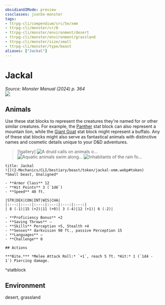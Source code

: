 ```yaml
---
obsidianUIMode: preview
cssclasses: json5e-monster
tags:
- ttrpg-cli/compendium/src/5e/xmm
- ttrpg-cli/monster/cr/0
- ttrpg-cli/monster/environment/desert
- ttrpg-cli/monster/environment/grassland
- ttrpg-cli/monster/size/small
- ttrpg-cli/monster/type/beast
aliases: ["Jackal"]
---
```

# Jackal
*Source: Monster Manual (2024) p. 364*  
![](2-Mechanics/CLI/bestiary/beast/img/jackal.webp#right)

## Animals

Use these stat blocks to represent the creatures they're named for or other similar creatures. For example, the [Panther](2-Mechanics/CLI/bestiary/beast/panther-xmm.md) stat block can also represent a mountain lion, while the [Giant Goat](2-Mechanics/CLI/bestiary/beast/giant-goat-xmm.md) stat block might represent a buffalo. Any of these stat blocks might also serve as fantastical animals with distinctive names and cosmetic details unique to your D&D adventures.

> [!gallery]
![A druid calls on animals o...](2-Mechanics/CLI/bestiary/beast/img/animals-hills-and-mountains.webp "A druid calls on animals of the hills and mountains to aid her cause")
![Aquatic animals swim along...](2-Mechanics/CLI/bestiary/beast/img/animals-aquatic.webp "Aquatic animals swim alongside a druid exploring the sea")
![Inhabitants of the rain fo...](2-Mechanics/CLI/bestiary/beast/img/animals-rainforest.webp "Inhabitants of the rain forest answer a druid's summons")

```ad-statblock
title: Jackal
![](2-Mechanics/CLI/bestiary/beast/token/jackal-xmm.webp#token)
*Small beast, Unaligned*

- **Armor Class** 12 
- **Hit Points** 3 (`1d6`) 
- **Speed** 40 ft.

|STR|DEX|CON|INT|WIS|CHA|
|:---:|:---:|:---:|:---:|:---:|:---:|
| 8 (-1)|15 (+2)|11 (+0)| 3 (-4)|12 (+1)| 6 (-2)|

- **Proficiency Bonus** +2
- **Saving Throws** ⏤
- **Skills** Perception +5, Stealth +4
- **Senses** darkvision 90 ft., passive Perception 15
- **Languages** —
- **Challenge** 0

## Actions

***Bite.*** *Melee Attack Roll:* `+1`, reach 5 ft. *Hit:* 1 (`1d4 - 1`) Piercing damage.
```
^statblock

## Environment

desert, grassland